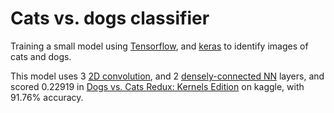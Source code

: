 # Cats vs. dogs classifier

Training a small model using [Tensorflow](https://www.tensorflow.org/), and [keras](https://keras.io/) to identify images of cats and dogs.

This model uses 3 [2D convolution](https://www.tensorflow.org/api_docs/python/tf/keras/layers/Conv2D), and 2 [densely-connected NN](https://www.tensorflow.org/api_docs/python/tf/keras/layers/Dense) layers, and scored 0.22919 in [Dogs vs. Cats Redux: Kernels Edition](https://www.kaggle.com/competitions/dogs-vs-cats-redux-kernels-edition/overview) on kaggle, with 91.76% accuracy.
